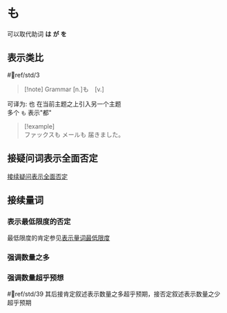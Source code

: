 # も

可以取代助词 **は** **が** **を**
## 表示类比

 #📖ref/std/3
  
> [!note] Grammar
> [n.]も　[v.]  
> 

可译为: 也
在当前主题之上引入另一个主题  
多个 `も` 表示"都"  

> [!example]  
> ファックスも メールも 届きました。  

## 接疑问词表示全面否定

[接续疑问表示全面否定](../8.cmm_expr/疑问代词.md#表示全面否定)

## 接续量词

### 表示最低限度的否定

最低限度的肯定参见[表示量词最低限度](は.md#表示量词最低限度)

### 强调数量之多

### 强调数量超乎预想

 #📖ref/std/39
其后接肯定叙述表示数量之多超乎预期，接否定叙述表示数量之少超乎预期
